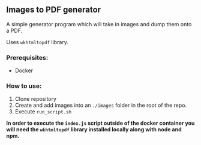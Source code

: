 ## Images to PDF generator

A simple generator program which will take in images and dump them onto a PDF.

Uses `wkhtmltopdf` library.

### Prerequisites:
 - Docker

### How to use:
1. Clone repository
2. Create and add images into an `./images` folder in the root of the repo.
3. Execute `run_script.sh`

<b>In order to execute the `index.js` script outside of the docker container you will need the `wkhtmltopdf` library installed locally along with node and npm.</b>